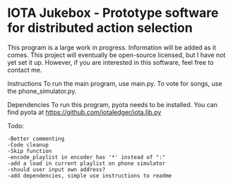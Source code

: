 # IOTA Jukebox - Prototype software for distributed action selection

This program is a large work in progress. Information will be added as it comes. This project will eventually be open-source licensed, but I have not yet set it up. However, if you are interested in this software, feel free to contact me.

Instructions
To run the main program, use main.py. To vote for songs, use the phone_simulator.py.

Dependencies
To run this program, pyota needs to be installed. You can find pyota at https://github.com/iotaledger/iota.lib.py

Todo: 
```
-Better commenting
-Code cleanup
-Skip function
-encode_playlist in encoder has '*' instead of ":"
-add a load in current playlist on phone simulator
-should user input own address?
-add dependencies, simple use instructions to readme
```
